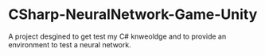 ﻿# CSharp-NeuralNetwork-Game-Unity
A project desgined to get test my C# knweoldge and to provide an environment to test a neural network.
